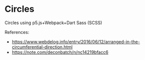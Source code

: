 # Circles
Circles using p5.js+Webpack+Dart Sass (SCSS)


References:
- https://www.webdelog.info/entry/2016/06/12/arranged-in-the-circumferential-direction.html
- https://note.com/deconbatch/n/nc14219bfacc6